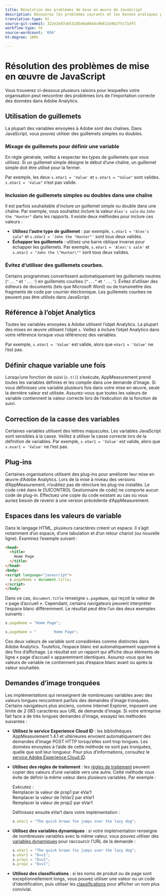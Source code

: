 ```yaml
---
title: Résolution des problèmes de mise en œuvre de JavaScript
description: Découvrez les problèmes courants et les bonnes pratiques pour résoudre les problèmes de votre mise en œuvre JavaScript.
translation-type: ht
source-git-commit: 322e2e87ab532d5e8a864dc06613a9b275c71df5
workflow-type: ht
source-wordcount: '694'
ht-degree: 100%

---
```



# Résolution des problèmes de mise en œuvre de JavaScript

Vous trouverez ci-dessous plusieurs raisons pour lesquelles votre organisation peut rencontrer des problèmes lors de l’importation correcte des données dans Adobe Analytics.

## Utilisation de guillemets

La plupart des variables envoyées à Adobe sont des chaînes. Dans JavaScript, vous pouvez utiliser des guillemets simples ou doubles.

### Mixage de guillemets pour définir une variable

En règle générale, veillez à respecter les types de guillemets que vous utilisez. Si un guillemet simple désigne le début d’une chaîne, un guillemet simple doit être utilisé pour la fermer.

Par exemple, les deux `s.eVar1 = 'Value'` et `s.eVar1 = "Value"` sont valides. `s.eVar1 = 'Value"` n’est pas valide.

### Inclusion de guillemets simples ou doubles dans une chaîne

Il est parfois souhaitable d’inclure un guillemet simple ou double dans une chaîne. Par exemple, vous souhaitez inclure la valeur `Alex's sale` ou `John the "Hunter"` dans les rapports. Il existe deux méthodes pour inclure ces valeurs :

* **Utilisez l’autre type de guillemet** : par exemple, `s.eVar1 = "Alex's sale"` et `s.eVar1 = 'John the "Hunter"'` sont tous deux valides.
* **Échapper les guillemets** : utilisez une barre oblique inverse pour échapper les guillemets. Par exemple, `s.eVar1 = 'Alex\'s sale'` et `s.eVar1 = "John the \"Hunter\""` sont tous deux valides.

### Évitez d’utiliser des guillemets courbes.

Certains programmes convertissent automatiquement les guillemets neutres (`"..."` et `'...'`) en guillemets courbes (`“...”` et `‘...’`). Évitez d’utiliser des éditeurs de documents (tels que Microsoft Word) ou de transmettre des fragments de code par courrier électronique. Les guillemets courbes ne peuvent pas être utilisés dans JavaScript.

## Référence à l’objet Analytics

Toutes les variables envoyées à Adobe utilisent l’objet Analytics. La plupart des mises en œuvre utilisent l’objet `s`. Veillez à inclure l’objet Analytics dans votre référence lorsque vous référencez des variables.

Par exemple, `s.eVar1 = 'Value'` est valide, alors que `eVar1 = 'Value'` ne l’est pas.

## Définir chaque variable une fois

Lorsqu’une fonction de suivi (`s.t()`) s’exécute, AppMeasurement prend toutes les variables définies et les compile dans une demande d’image. Si vous définissez une variable plusieurs fois dans votre mise en œuvre, seule la dernière valeur est utilisée. Assurez-vous que toutes les valeurs de variable contiennent la valeur correcte lors de l’exécution de la fonction de suivi.

## Correction de la casse des variables

Certaines variables utilisent des lettres majuscules. Les variables JavaScript sont sensibles à la casse. Veillez à utiliser la casse correcte lors de la définition de variables. Par exemple, `s.eVar1 = 'Value'` est valide, alors que `s.evar1 = 'Value'` ne l’est pas.

## Plug-ins

Certaines organisations utilisent des plug-ins pour améliorer leur mise en œuvre d’Adobe Analytics. Lors de la mise à niveau des versions d’AppMeasurement, n’oubliez pas de réinclure les plug-ins installés. Le code créé dans le [!UICONTROL Gestionnaire de code] ne comporte aucun code de plug-in. Effectuez une copie du code existant au cas où vous auriez besoin de revenir à une version précédente d’AppMeasurement.

## Espaces dans les valeurs de variable

Dans le langage HTML, plusieurs caractères créent un espace. Il s’agit notamment d’un espace, d’une tabulation et d’un retour chariot (ou nouvelle ligne). Examinez l’exemple suivant :

```html
<head>
  <title>
    Home Page
  </title>
</head>
<body>
<script language="javascript">
  s.pageName = document.title;
</script>
</body>
```

Dans ce cas, `document.title` renseigne `s.pageName`, qui reçoit la valeur de « page d’accueil ». Cependant, certains navigateurs peuvent interpréter l’espace blanc différemment. Le résultat peut être l’un des deux exemples suivants :

```js
s.pageName = "Home Page";
```

```js
s.pageName = "        Home Page";
```

Ces deux valeurs de variable sont considérées comme distinctes dans Adobe Analytics. Toutefois, l’espace blanc est automatiquement supprimé à des fins d’affichage. Le résultat est un rapport qui affiche deux éléments de ligne « page d’accueil » apparemment identiques. Assurez-vous que les valeurs de variable ne contiennent pas d’espace blanc avant ou après la valeur souhaitée.

## Demandes d’image tronquées

Les implémentations qui renseignent de nombreuses variables avec des valeurs longues rencontrent parfois des demandes d’image tronquées. Certains navigateurs plus anciens, comme Internet Explorer, imposent une limite de 2 083 caractères aux URL de demande d’image. Si votre entreprise fait face à de très longues demandes d’image, essayez les méthodes suivantes :

* **Utilisez le service Experience Cloud ID** : les bibliothèques AppMeasurement 1.4.1 et ultérieures envoient automatiquement des demandes d’image POST HTTP lorsqu’elles sont trop longues. Les données envoyées à l’aide de cette méthode ne sont pas tronquées, quelle que soit leur longueur. Pour plus d’informations, consultez le [service Adobe Experience Cloud ID](https://docs.adobe.com/content/help/fr-FR/id-service/using/home.html).
* **Utilisez des règles de traitement** : les [règles de traitement](/help/admin/admin/c-processing-rules/processing-rules.md) peuvent copier des valeurs d’une variable vers une autre. Cette méthode vous évite de définir la même valeur dans plusieurs variables. Par exemple :

   Exécutez :<br>
Remplacer la valeur de prop1 par eVar1<br>
Remplacer la valeur de l’eVar2 par eVar1<br>
Remplacer la valeur de prop2 par eVar1<br>

   Définissez ensuite eVar1 dans votre implémentation :

   ```js
   s.eVar1 = "The quick brown fox jumps over the lazy dog";
   ```

* **Utilisez des variables dynamiques** : si votre implémentation renseigne de nombreuses variables avec la même valeur, vous pouvez utiliser des [variables dynamiques](/help/implement/vars/page-vars/dynamic-variables.md) pour raccourcir l’URL de la demande :

   ```js
   s.eVar1 = "The quick brown fox jumps over the lazy dog";
   s.eVar2 = "D=v1";
   s.prop1 = "D=v1";
   s.prop2 = "D=v1";
   ```

* **Utilisez des classifications** : si les noms de produit ou de page sont exceptionnellement longs, vous pouvez utiliser une valeur ou un code d’identification, puis utiliser les [classifications](/help/components/classifications/c-classifications.md) pour afficher un nom plus convivial.
